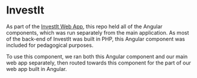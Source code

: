 # InvestIt

As part of the [InvestIt Web App](https://github.com/kfuruie/InvestGame), this repo held all of the Angular components, which was run separately from the main application. As most of the back-end of InvestIt was built in PHP, this Angular component was included for pedagogical purposes.


To use this component, we ran both this Angular component and our main web app separately, then routed towards this component for the part of our web app built in Angular.
